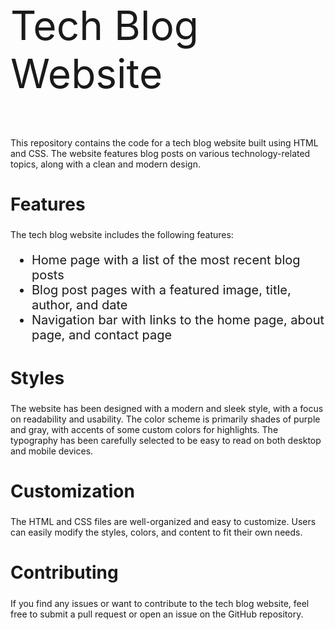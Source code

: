 <p style="font-size:64px;">Tech Blog Website</p>

<p>This repository contains the code for a tech blog website built using HTML and CSS. The website features blog posts on various technology-related topics, along with a clean and modern design.</p>

<h2 style="font-size:28px;">Features</h2>

<p>The tech blog website includes the following features:</p>

<ul style="font-size:20px;">
  <li>Home page with a list of the most recent blog posts</li>
  <li>Blog post pages with a featured image, title, author, and date</li>
  <li>Navigation bar with links to the home page, about page, and contact page</li>
</ul>

<h2 style="font-size:28px;">Styles</h2>

<p>The website has been designed with a modern and sleek style, with a focus on readability and usability. The color scheme is primarily shades of purple and gray, with accents of some custom colors for highlights. The typography has been carefully selected to be easy to read on both desktop and mobile devices.</p>

<h2 style="font-size:28px;">Customization</h2>

<p>The HTML and CSS files are well-organized and easy to customize. Users can easily modify the styles, colors, and content to fit their own needs.</p>

<h2 style="font-size:28px;">Contributing</h2>

<p>If you find any issues or want to contribute to the tech blog website, feel free to submit a pull request or open an issue on the GitHub repository.</p>
